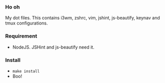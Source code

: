 ### Ho oh

My dot files. This contains i3wm, zshrc, vim, jshint, js-beautify, keynav and tmux configurations.

### Requirement

- NodeJS. JSHint and js-beautify need it.

### Install

- `make install`
- Boo!
